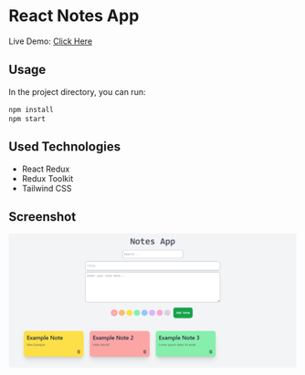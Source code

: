 # React Notes App 
Live Demo: [Click Here](https://notes-app-my.netlify.app/)

## Usage
In the project directory, you can run:
```
npm install
npm start
```
## Used Technologies
* React Redux
* Redux Toolkit
* Tailwind CSS

## Screenshot
![img](/images/screenshot.png)